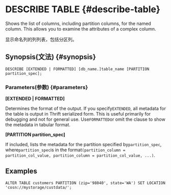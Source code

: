 # DESCRIBE TABLE {#describe-table}

Shows the list of columns, including partition columns, for the named column. This allows you to examine the attributes of a complex column.

显示命名列的列列表，包括分区列。

## Synopsis\(文法\) {#synopsis}

```
DESCRIBE [EXTENDED | FORMATTED] [db_name.]table_name [PARTITION partition_spec];
```

### Parameters\(参数\) {#parameters}

**\[EXTENDED \| FORMATTED\]**

Determines the format of the output. If you specify`EXTENDED`, all metadata for the table is output in Thrift serialized form. This is useful primarily for debugging and not for general use. Use`FORMATTED`or omit the clause to show the metadata in tabular format.

**\[PARTITION partition\_spec\]**

If included, lists the metadata for the partition specified by`partition_spec`, where`partition_spec`is in the format`(partition_column = partition_col_value, partition_column = partition_col_value, ...)`.

## 

## Examples

```
ALTER TABLE customers PARTITION (zip='98040', state='WA') SET LOCATION 'cosn://mystorage/custdata/';
```



